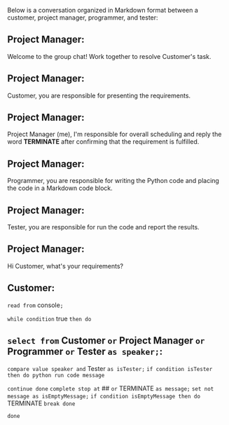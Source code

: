 Below is a conversation organized in Markdown format between a customer, project manager, programmer, and tester:

## Project Manager:
Welcome to the group chat! Work together to resolve Customer's task.

## Project Manager:
Customer, you are responsible for presenting the requirements.

## Project Manager:
Project Manager (me), I'm responsible for overall scheduling and reply the word **TERMINATE** after confirming that the requirement is fulfilled.

## Project Manager:
Programmer, you are responsible for writing the Python code and placing the code in a Markdown code block.

## Project Manager:
Tester, you are responsible for run the code and report the results.

## Project Manager:
Hi Customer, what's your requirements?

## Customer:
`read from` console`;`

`while condition` true `then do`
## `select from` Customer `or` Project Manager `or` Programmer `or` Tester `as speaker;`:
`compare value speaker and` Tester `as isTester;`
`if condition isTester then do
python run code message`

`continue
done`
`complete stop at` ## `or` TERMINATE `as message;`
`set not message as isEmptyMessage;`
`if condition isEmptyMessage then do`
TERMINATE
`break
done`

`done`

